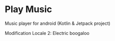 # Play Music 

Music player for android (Kotlin & Jetpack project)

Modification Locale 2: Electric boogaloo

